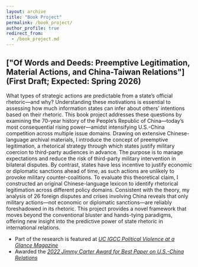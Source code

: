 ```yaml
---
layout: archive
title: "Book Project"
permalink: /book_project/
author_profile: true
redirect_from:
  - /book_project.md
---
```

["Of Words and Deeds: Preemptive Legitimation, Material Actions, and China-Taiwan Relations"](First Draft; Expected: Spring 2026)
------
What types of strategic actions are predictable from a state’s official rhetoric—and why? Understanding these motivations is essential to assessing how much information states can infer about others’ intentions based on their rhetoric. This book project addresses these questions by examining the 70-year history of the People’s Republic of China—today’s most consequential rising power—amidst intensifying U.S.-China competition across multiple issue domains. Drawing on extensive Chinese-language archival materials, I introduce the concept of preemptive legitimation, a rhetorical strategy through which states justify military coercion to third-party audiences in advance. The purpose is to manage expectations and reduce the risk of third-party military intervention in bilateral disputes. By contrast, states have less incentive to justify economic or diplomatic sanctions ahead of time, as such actions are unlikely to provoke military counter-coalitions. To evaluate this theoretical claim, I constructed an original Chinese-language lexicon to identify rhetorical legitimation across different policy domains. Consistent with the theory, my analysis of 26 foreign disputes and crises involving China reveals that only military actions—not economic or diplomatic sanctions—are reliably foreshadowed in its rhetoric. This project provides a novel framework that moves beyond the conventional bluster and hands-tying paradigms, offering new insight into the predictive power of state rhetoric in international relations.

- Part of the research is featured at *[UC IGCC Political Violence at a Glance Magazine](https://politicalviolenceataglance.org/2022/08/02/nancy-pelosis-potential-visit-to-taiwan-and-the-risk-of-escalation/)*
- Awarded the *[2022 Jimmy Carter Award for Best Paper on U.S.-China Relations](https://uscnpm.org/2022/10/11/announcing-the-winners-2022-young-scholars-forum-on-us-china-relations/)*
